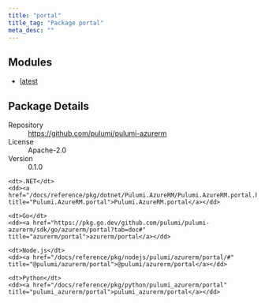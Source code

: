```yaml
---
title: "portal"
title_tag: "Package portal"
meta_desc: ""
---
```


<!-- WARNING: this file was generated by Pulumi Docs Generator. -->
<!-- Do not edit by hand unless you're certain you know what you are doing! -->



<h2 id="modules">Modules</h2>
<ul class="api">
    <li><a href="latest/" title="latest"><span class="symbol module"></span>latest</a></li>
</ul>

<h2 id="package-details">Package Details</h2>
<dl class="package-details">
	<dt>Repository</dt>
	<dd><a href="https://github.com/pulumi/pulumi-azurerm">https://github.com/pulumi/pulumi-azurerm</a></dd>
	<dt>License</dt>
	<dd>Apache-2.0</dd>
	<dt>Version</dt>
	<dd>0.1.0</dd>
</dl>



<dl class="tabular">

    <dt>.NET</dt>
    <dd><a href="/docs/reference/pkg/dotnet/Pulumi.AzureRM/Pulumi.AzureRM.portal.html" title="Pulumi.AzureRM.portal">Pulumi.AzureRM.portal</a></dd>

    <dt>Go</dt>
    <dd><a href="https://pkg.go.dev/github.com/pulumi/pulumi-azurerm/sdk/go/azurerm/portal?tab=doc#" title="azurerm/portal">azurerm/portal</a></dd>

    <dt>Node.js</dt>
    <dd><a href="/docs/reference/pkg/nodejs/pulumi/azurerm/portal/#" title="@pulumi/azurerm/portal">@pulumi/azurerm/portal</a></dd>

    <dt>Python</dt>
    <dd><a href="/docs/reference/pkg/python/pulumi_azurerm/portal" title="pulumi_azurerm/portal">pulumi_azurerm/portal</a></dd>

</dl>

